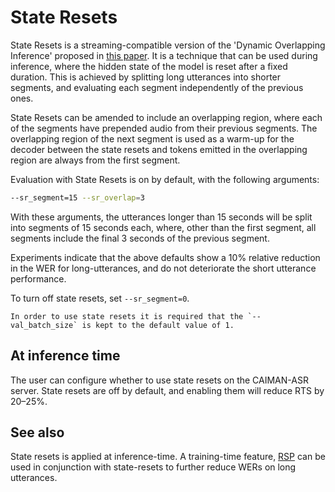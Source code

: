 # State Resets

State Resets is a streaming-compatible version of the 'Dynamic Overlapping Inference' proposed in
[this paper](https://arxiv.org/pdf/1911.02242.pdf).
It is a technique that can be used during inference, where the hidden state of the
model is reset after a fixed duration. This is achieved by splitting long utterances into shorter
segments, and evaluating each segment independently of the previous ones.

State Resets can be amended to include an overlapping region, where each of the
segments have prepended audio from their previous segments. The overlapping region of the next segment is
used as a warm-up for the decoder between the state resets and tokens emitted in the overlapping
region are always from the first segment.

Evaluation with State Resets is on by default, with the following arguments:

```bash
--sr_segment=15 --sr_overlap=3
```

With these arguments, the utterances longer than 15 seconds will be split into segments of 15 seconds each,
where, other than the first
segment, all segments include the final 3 seconds of the previous segment.

Experiments indicate that the above defaults show a 10% relative reduction in the WER for
long-utterances, and do not deteriorate the short utterance performance.

To turn off state resets, set `--sr_segment=0`.

```admonish
In order to use state resets it is required that the `--val_batch_size` is kept to the default value of 1.
```

## At inference time

The user can configure whether to use state resets on the CAIMAN-ASR server.
State resets are off by default, and enabling them will reduce RTS by 20–25%.

## See also

State resets is applied at inference-time. A training-time feature, [RSP](challenging_target_data.md#random_state_passing)
can be used in conjunction with state-resets to further reduce WERs on long utterances.
